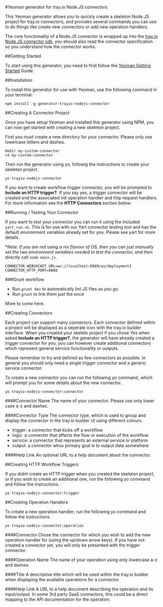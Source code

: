 #Yeoman generator for tray.io Node.JS connectors

This Yeoman generator allows you to quickly create a skeleton Node.JS project for tray.io connectors, and provides several commands you can use to do things like create new connectors or add new operation handlers.

The core functionality of a Node.JS connector is wrapped up into the [tray.io Node.JS connector sdk](https://github.com/trayio/trayio-connector-sdk-nodejs), you should also read the connector specification so you understand how the connector works.

##Getting Started

To start using this generator, you need to first follow the [Yeoman Getting Started](http://yeoman.io/learning/index.html) Guide.

##Installation

To install this generator for use with Yeoman, use the following command in your terminal:

```npm install -g generator-trayio-nodejs-connector```


##Creating A Connector Project

Once you have setup Yeoman and installed this generator using NPM, you can now get started with creating a new skeleton project.

First you must create a new directory for your connector. Please only use lowercase letters and dashes.

```
mkdir my-custom-connector
cd my-custom-connector
```

Then run the generator using yo, followig the instructions to create your skeleton project.

```yo trayio-nodejs-connector```

If you want to create workflow trigger connector, you will be prompted to **Include an HTTP trigger?**. If you say yes, a trigger connector will be created and the associated init operation handler and http request handlers. For more information see the **HTTP Connectors** section below.

##Running / Testing Your Connector

If you want to test your connector you can run it using the included `yart_run.sh`.  This is for use with our Yart connector testing tool and has the default environment variables already set for you. Please see yart for more details.

**Note: If you are not using a *nix flavour of OS, then you can just manually set the two environment variables needed to test the connector, and then directly call ```node main.js```.**

```
CONNECTOR_WEBSOCKET_URL=ws://localhost:8989/ws/deployment1 
CONNECTOR_HTTP_PORT=8888
```

###Grunt workflow

* Run `grunt dev` to automatically lint JS files as you go. 
* Run `grunt` to link them just the once

More to come here.


##Creating Connectors

Each project can support many connectors.  Each connector defined within a project will be displayed as a seperate icon with the tray.io builder interface.  When you created your skeleto project if you chose Yes when asked **Include an HTTP trigger?**, the generator will have already created a trigger connector for you, you can however create additional connectors which represent general service functionality or outputs.

Please remember to try and defined as few connectors as possible.  In general you should only need a single trigger connector and a generic service connector.

To create a new connector you can run the following yo command, which will prompt you for some details about the new connector.

```yo trayio-nodejs-connector:connector```

####Connector Name
The name of your connector.  Please use only lower case a-z and dashes.

####Connector Type
The connector type, which is used to group and display the connector in the tray.io builder UI using different colours.

- trigger: a connector that kicks off a workflow
- logic: a connector that affects the flow or execution of the workflow
- service: a connector that represents an external service or platform
- output: a connector whos primary goal is to output data somewhere

####Help Link
An optional URL to a help document about the connector.


##Creating HTTP Workflow Triggers

If you didnt create an HTTP trigger when you created the skeleton project, or if you wish to create an additional one, run the following yo command and follow the instructions.

```yo trayio-nodejs-connector:trigger```


##Creating Operation Handlers

To create a new operation handler, run the following yo command and follow the instructions.

```yo trayio-nodejs-connector:operation```

####Connector
Chose the connector for which you wish to add the new operation handler for (using the up/down arrow keys).  If you have not created a connector yet, you will only be presented with the trigger connector.

####Operation Name
The name of your operation using only lowercase a-z and dashes.

####Title
A descriptive title which will be used within the tray.io builder when displaying the available operations for a connector.

####Help Link
A URL to a help document describing the operation and its input/output. In some 3rd party SaaS connectors, this could be a direct mapping to the API documentation for the operation.

